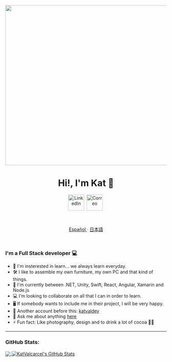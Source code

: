 <p align="center">
    <img align="center" alt="visitors" src="https://raw.githubusercontent.com/Lecraclav/Lecraclav/master/hotdog-batman.gif" width=2500  height= 500/>
</p>

<p>
  <h1 align="center"><b>Hi!, I'm Kat 🦇</b></h1>
</p>


<p align="center">
<a href="https://www.linkedin.com/in/katvalcarcel/"><img src="https://cdn-icons-png.flaticon.com/512/174/174857.png" height=50 alt="LinkedIn" /></a>&nbsp;
<a href="mailto:3bvrvhfxz@mozmail.com?subject=Hi%20Kat"><img src="https://upload.wikimedia.org/wikipedia/commons/e/ec/Circle-icons-mail.svg" alt="Correo" height=50/></a>&nbsp;
</p>
</br>
<p align="center">
    <a href="/docs/readme_es.md">Español </a>
    ·
    <a href="/docs/readme_jp.md">日本語</a>
</p>
  </br>
  
### I'm a Full Stack developer 💻

- 👀 I'm insterested in learn... we always learn everyday.
- 🛠 I like to assemble my own furniture, my own PC and that kind of things.
- 🌱 I'm currently between .NET, Unity, Swift, React, Angular, Xamarin and Node.js
- 💻 I’m looking to collaborate on all that I can in order to learn. 
- 🖥 If somebody wants to include me in their project, I will be very happy. 
- 🐙 Another account before this: [katvaldev](https://github.com/katvaldev)
- 💬 Ask me about anything [here](https://github.com/Lecraclav/Lecraclav/issues)
- ⚡ Fun fact: Like photography, design and to drink a lot of cocoa 🥛🍫

---


### GitHub Stats:

<a href="https://github.com/KatValcarcel/KatValcarcel">
  <img align="center" src="https://github-readme-stats.vercel.app/api/top-langs/?username=KatValcarcel&hide=html,css,objective-c&title_color=ffffff&text_color=c9cacc&icon_color=2bbc8a&bg_color=1d1f21" />
</a>
<a href="https://github.com/KatValcarcel/KKatValcarcelatV1">
  <img align="center" src="https://github-readme-stats.vercel.app/api?username=KatValcarcel&show_icons=true&line_height=27&count_private=true&title_color=ffffff&text_color=c9cacc&icon_color=2bbc8a&bg_color=1d1f21" alt="KatValcarcel's GitHub Stats" />
</a>
